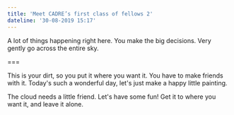 ```yaml
---
title: 'Meet CADRE’s first class of fellows 2'
dateline: '30-08-2019 15:17'
---
```


A lot of things happening right here. You make the big decisions. Very gently go across the entire sky.

===

This is your dirt, so you put it where you want it. You have to make friends with it. Today's such a wonderful day, let's just make a happy little painting.

The cloud needs a little friend. Let's have some fun! Get it to where you want it, and leave it alone.